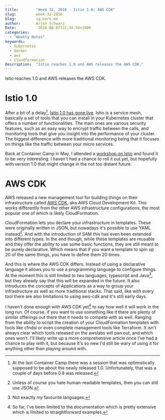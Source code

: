 ```yaml
---
title:        "Week 32, 2018 - Istio 1.0; AWS CDK"
slug:         week-32-2018
blog:         ig.nore.me  
author:       Arjen Schwarz  
Date:          2018-08-07T22:34:54+1000
categories:   
  - "Weekly Notes"
keywords:
  - kubernetes 
  - docker 
  - aws
  - cloudformation 
Description:  "Istio reaches 1.0 and AWS releases the AWS CDK."
---
```


Istio reaches 1.0 and AWS releases the AWS CDK.

# Istio 1.0

After a bit of a delay[^1], [Istio 1.0 has gone live](https://cloudplatform.googleblog.com/2018/07/istio-reaches-1-0-ready-for-prod.html). Istio is a service mesh, basically a set of tools that you can install in your Kubernetes cluster that offers a number of functionalities. The main ones are various security features, such as an easy way to encrypt traffic between the calls, and monitoring tools that give you insight into the performance of your cluster. The biggest difference with more traditional monitoring being that it focuses on things like the traffic between your micro services.

Back at Container Camp in May, I attended a [workshop on Istio](https://github.com/retroryan/istio-workshop) and found it to be very interesting. I haven't had a chance to roll it out yet, but hopefully with version 1.0 that might change in the not too distant future.

# AWS CDK

AWS released a new management tool for building things on their infrastructure called [AWS CDK](https://awslabs.github.io/aws-cdk/), aka AWS Cloud Development Kit. This works differently from the other AWS infrastructure configurations, the most popular one of which is likely CloudFormation. 

CloudFormation lets you declare your infrastructure in templates. These were originally written in JSON, but nowadays it's possible to use YAML instead[^2]. And with the introduction of SAM this has even been extended into different types. In the end though, while these templates are reusable and they offer the ability to use some basic functions, they are still meant to be purely declarative. Which means that if you want a template to spin up 20 of the same things, you have to define them 20 times.

And this is where the AWS CDK differs. Instead of using a declarative language it allows you to use a programming language to configure things. At the moment this is still limited to two languages, typescript and Java[^3], but they already say that this will be expanded in the future. It also introduces the concepts of Applications as a way to group your infrastructure as well as more traditional stacks. That said, like with every tool there are also limitations to using aws-cdk and it's still early days.

I haven't done enough with AWS CDK yet[^4] to say how well it will work in the long run. Of course, if you want to use something like it there are plenty of similar offerings out there that it needs to compete with as well. Ranging from the ability to script the creation of your CloudFormation templates with tools like cfndsl or even complete management tools like Terraform. It isn't always clear which tools released on the awslabs will pan out, and which ones won't. I'll likely write up a more comprehensive article once I've had a chance to play with it, but because it's so new I'd still be wary of using it for anything other than playing around with.

[^1]:	At the last Container Camp there was a session that was optimistically supposed to be about the newly released 1.0. Unfortunately, that was a couple of days before 0.8 was released.

[^2]:	Unless of course you hate human-readable templates, then you can still use JSON.

[^3]:	Not exactly my favourite languages.

[^4]:	So far, I've been limited to the documentation which is pretty extensive which is limited to straightforward examples.
